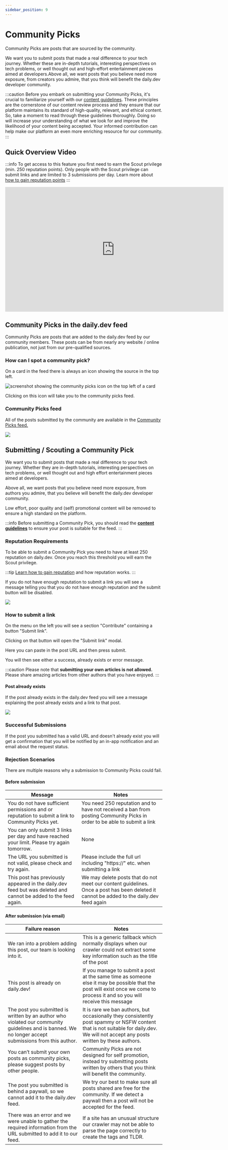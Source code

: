 ```yaml
---
sidebar_position: 9
---
```


# Community Picks

Community Picks are posts that are sourced by the community. 

We want you to submit posts that made a real difference to your tech journey. Whether these are in-depth tutorials, interesting perspectives on tech problems, or well thought out and high-effort entertainment pieces aimed at developers.Above all, we want posts that you believe need more exposure, from creators you admire, that you think will benefit the daily.dev developer community. 

:::caution
Before you embark on submitting your Community Picks, it's crucial to familiarize yourself with our [content guidelines](../for-content-creators/content-guidelines.md). These principles are the cornerstone of our content review process and they ensure that our platform maintains its standard of high-quality, relevant, and ethical content. So, take a moment to read through these guidelines thoroughly. Doing so will increase your understanding of what we look for and improve the likelihood of your content being accepted. Your informed contribution can help make our platform an even more enriching resource for our community.
:::

## Quick Overview Video

:::info
To get access to this feature you first need to earn the Scout privilege (min. 250 reputation points). Only people with the Scout privilege can submit links and are limited to 3 submissions per day. Learn more about [how to gain reputation points](https://docs.daily.dev/docs/how-does-daily-dev-work/reputation)
:::

<iframe width="700" height="400"  src="https://www.youtube-nocookie.com/embed/JlBlTIMfrGM" title="YouTube video player" frameborder="0" allow="accelerometer; autoplay; clipboard-write; encrypted-media; gyroscope; picture-in-picture" allowfullscreen></iframe>

## Community Picks in the daily.dev feed

Community Picks are posts that are added to the daily.dev feed by our community members. These posts can be from nearly any website / online publication, not just from our pre-qualified sources.

### How can I spot a community pick?
On a card in the feed there is always an icon showing the source in the top left.

![screenshot showing the community picks icon on the top left of a card](https://daily-now-res.cloudinary.com/image/upload/v1657719351/cp-1-icon_qhynlc.png)

Clicking on this icon will take you to the community picks feed.

### Community Picks feed
All of the posts submitted by the community are available in the [Community Picks feed.](https://app.daily.dev/sources/community)

![](https://daily-now-res.cloudinary.com/image/upload/v1657719387/cp-3-community-feed_enjtux.png)

## Submitting / Scouting a Community Pick
We want you to submit posts that made a real difference to your tech journey. Whether they are in-depth tutorials, interesting perspectives on tech problems, or well thought out and high effort entertainment pieces aimed at developers.

Above all, we want posts that you believe need more exposure, from authors you admire, that you believe will benefit the daily.dev developer community.

Low effort, poor quality and (self) promotional content will be removed to ensure a high standard on the platform.

:::info
Before submitting a Community Pick, you should read the [**content guidelines**](../for-content-creators/content-guidelines.md) to ensure your post is suitable for the feed.
:::

### Reputation Requirements
To be able to submit a Community Pick you need to have at least 250 reputation on daily.dev. Once you reach this threshold you will earn the Scout privilege.

:::tip
[Learn how to gain reputation](https://docs.daily.dev/docs/how-does-daily-dev-work/reputation) and how reputation works.
:::

If you do not have enough reputation to submit a link you will see a message telling you that you do not have enough reputation and the submit button will be disabled.

![](https://daily-now-res.cloudinary.com/image/upload/v1657719512/cp-4-not-enough-permissions_zadogk.jpg)

### How to submit a link
On the menu on the left you will see a section "Contribute" containing a button "Submit link".

Clicking on that button will open the "Submit link" modal.

Here you can paste in the post URL and then press submit.

You will then see either a success, already exists or error message.

:::caution
Please note that **submitting your own articles is not allowed.** Please share amazing articles from other authors that you have enjoyed.
:::

#### Post already exists
If the post already exists in the daily.dev feed you will see a message explaining the post already exists and a link to that post.

![](https://daily-now-res.cloudinary.com/image/upload/v1657719529/cp-5_article_exists_hye5qv.png)

### Successful Submissions
If the post you submitted has a valid URL and doesn't already exist you will get a confirmation that you will be notified by an in-app notification and an email about the request status.

### Rejection Scenarios
There are multiple reasons why a submission to Community Picks could fail.

#### Before submission
| Message | Notes |
| --- | --- |
| You do not have sufficient permissions and or reputation to submit a link to Community Picks yet. | You need 250 reputation and to have not received a ban from posting Community Picks in order to be able to submit a link |
| You can only submit 3 links per day and have reached your limit. Please try again tomorrow. | None |
| The URL you submitted is not valid, please check and try again. | Please include the full url including "https://" etc. when submitting a link |
| This post has previously appeared in the daily.dev feed but was deleted and cannot be added to the feed again. | We may delete posts that do not meet our content guidelines. Once a post has been deleted it cannot be added to the daily.dev feed again |

#### After submission (via email)
| Failure reason | Notes |
| --- | --- |
| We ran into a problem adding this post, our team is looking into it. | This is a generic fallback which normally displays when our crawler could not extract some key information such as the title of the post | 
| This post is already on daily.dev! | If you manage to submit a post at the same time as someone else it may be possible that the post will exist once we come to process it and so you will receive this message |
| The post you submitted is written by an author who violated our community guidelines and is banned. We no longer accept submissions from this author. | It is rare we ban authors, but occasionally they consistently post spammy or NSFW content that is not suitable for daily.dev. We will not accept any posts written by these authors. |
| You can’t submit your own posts as community picks, please suggest posts by other people. | Community Picks are not designed for self promotion, instead try submitting posts written by others that you think will benefit the community. |
| The post you submitted is behind a paywall, so we cannot add it to the daily.dev feed. | We try our best to make sure all posts shared are free for the community. If we detect a paywall then a post will not be accepted for the feed. |
| There was an error and we were unable to gather the required information from the URL submitted to add it to our feed. | If a site has an unusual structure our crawler may not be able to parse the page correctly to create the tags and TLDR. |